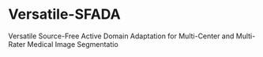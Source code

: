 # Versatile-SFADA
Versatile Source-Free Active Domain Adaptation for Multi-Center and Multi-Rater Medical Image Segmentatio
